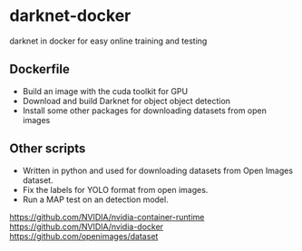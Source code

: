 # darknet-docker
darknet in docker for easy online training and testing

## Dockerfile
- Build an image with the cuda toolkit for GPU
- Download and build Darknet for object object detection
- Install some other packages for downloading datasets from open images

## Other scripts
- Written in python and used for downloading datasets from Open Images dataset. 
- Fix the labels for YOLO format from open images.
- Run a MAP test on an detection model.

https://github.com/NVIDIA/nvidia-container-runtime  
https://github.com/NVIDIA/nvidia-docker  
https://github.com/openimages/dataset  

